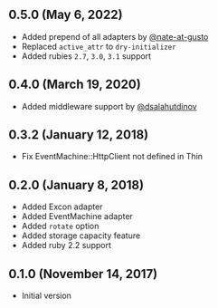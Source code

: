 ## 0.5.0 (May 6, 2022) ##

* Added prepend of all adapters by [@nate-at-gusto](https://github.com/nate-at-gusto)
* Replaced `active_attr` to `dry-initializer`
* Added rubies `2.7`, `3.0`, `3.1` support


## 0.4.0 (March 19, 2020) ##

* Added middleware support by [@dsalahutdinov](https://github.com/dsalahutdinov)


## 0.3.2 (January 12, 2018) ##

* Fix EventMachine::HttpClient not defined in Thin

## 0.2.0 (January 8, 2018) ##

* Added Excon adapter
* Added EventMachine adapter
* Added `rotate` option
* Added storage capacity feature
* Added ruby 2.2 support


## 0.1.0 (November 14, 2017) ##

* Initial version
